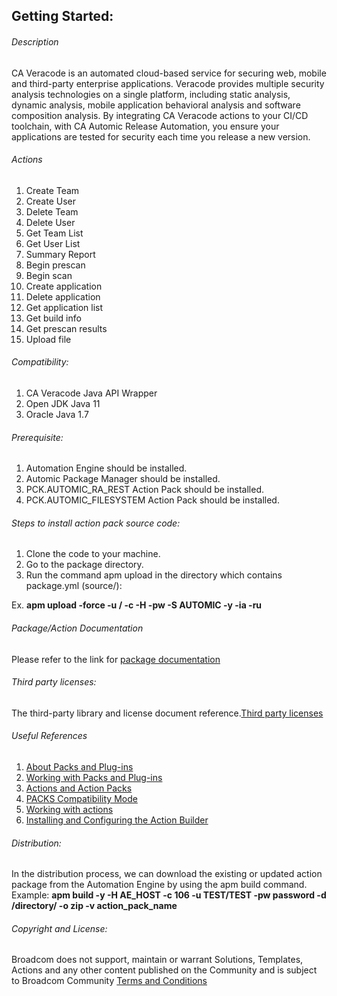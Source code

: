 ## Getting Started:


###### Description

CA Veracode is an automated cloud-based service for securing web, mobile and third-party enterprise applications. Veracode provides multiple security analysis technologies on a single platform, including static analysis, dynamic analysis, mobile application behavioral analysis and software composition analysis.
By integrating CA Veracode actions to your CI/CD toolchain, with CA Automic Release Automation, you ensure your applications are tested for security each time you release a new version.

###### Actions

1. Create Team
2. Create User
3. Delete Team
4. Delete User
5. Get Team List
6. Get User List
7. Summary Report
8. Begin prescan
9. Begin scan
10. Create application
11. Delete application
12. Get application list
13. Get build info
14. Get prescan results
15. Upload file
		
###### Compatibility:

1. CA Veracode Java API Wrapper 
2. Open JDK Java 11
3. Oracle Java 1.7


###### Prerequisite:

1. Automation Engine should be installed.
2. Automic Package Manager should be installed.
3. PCK.AUTOMIC_RA_REST Action Pack should be installed.
4. PCK.AUTOMIC_FILESYSTEM Action Pack should be installed.

###### Steps to install action pack source code:

1. Clone the code to your machine.
2. Go to the package directory.
3. Run the command apm upload in the directory which contains package.yml (source/):

Ex. **apm upload -force -u <Name>/<Department> -c <Client-id> -H <Host> -pw <Password> -S AUTOMIC -y -ia -ru**


###### Package/Action Documentation

Please refer to the link for [package documentation](source/ae/DOCUMENTATION/PCK.AUTOMIC_CA_VERACODE.PUB.DOC.xml)

###### Third party licenses:

The third-party library and license document reference.[Third party licenses](source/ae/DOCUMENTATION/PCK.AUTOMIC_CA_VERACODE.PUB.LICENSES.xml)

###### Useful References

1. [About Packs and Plug-ins](https://docs.automic.com/documentation/webhelp/english/AA/12.3/DOCU/12.3/Automic%20Automation%20Guides/help.htm#PluginManager/PM_AboutPacksandPlugins.htm?Highlight=Action%20packs)
2. [Working with Packs and Plug-ins](https://docs.automic.com/documentation/webhelp/english/AA/12.3/DOCU/12.3/Automic%20Automation%20Guides/help.htm#PluginManager/PM_WorkingWith.htm#link10)
3. [Actions and Action Packs](https://docs.automic.com/documentation/webhelp/english/AA/12.3/DOCU/12.3/Automic%20Automation%20Guides/help.htm#_Common/ReleaseHighlights/RH_Plugin_PackageManager.htm?Highlight=Action%20packs)
4. [PACKS Compatibility Mode](https://docs.automic.com/documentation/webhelp/english/AA/12.3/DOCU/12.3/Automic%20Automation%20Guides/help.htm#AWA/Variables/UC_CLIENT_SETTINGS/UC_CLIENT_PACKS_COMPATIBILITY_MODE.htm?Highlight=Action%20packs)
5. [Working with actions](https://docs.automic.com/documentation/webhelp/english/AA/12.3/DOCU/12.3/Automic%20Automation%20Guides/help.htm#ActionBuilder/AB_WorkingWith.htm#link4)
6. [Installing and Configuring the Action Builder](https://docs.automic.com/documentation/webhelp/english/AA/12.3/DOCU/12.3/Automic%20Automation%20Guides/help.htm#ActionBuilder/install_configure_plugins_AB.htm?Highlight=Action%20packs)

###### Distribution: 

In the distribution process, we can download the existing or updated action package from the Automation Engine by using the apm build command.
Example: **apm build -y -H AE_HOST -c 106 -u TEST/TEST -pw password -d /directory/ -o zip -v action_pack_name**
			
			
###### Copyright and License: 

Broadcom does not support, maintain or warrant Solutions, Templates, Actions and any other content published on the Community and is subject to Broadcom Community [Terms and Conditions](https://community.broadcom.com/termsandconditions)
